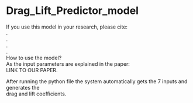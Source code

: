 # Drag_Lift_Predictor_model
If you use this model in your research, please cite:  
.  
.  
.  
.  
How to use the model?  
As the input parameters are explained in the paper:  
LINK TO OUR PAPER. 

After running the python file the system automatically gets the 7 inputs and generates the  
drag and lift coefficients.

